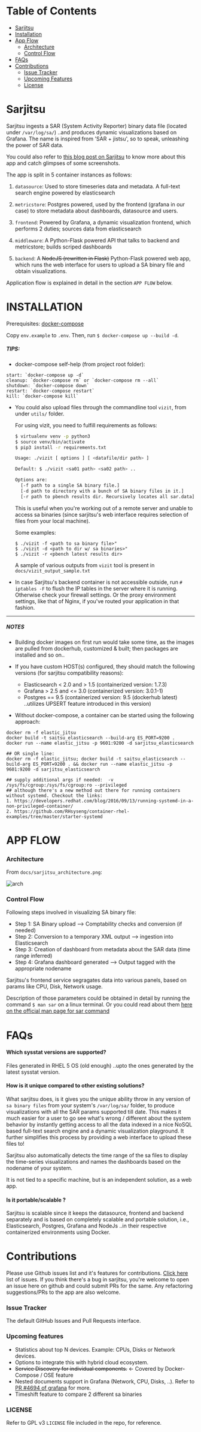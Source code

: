 Table of Contents
=================

- [Sarjitsu](#sarjitsu)
- [Installation](#installation)
- [App Flow](#app-flow)
  - [Architecture](#architecture)
  - [Control Flow](#control-flow)
- [FAQs](#faqs)
- [Contributions](#contributions)
  - [Issue Tracker](#issue-tracker)
  - [Upcoming Features](#upcoming-features)
  - [License](#license)

# Sarjitsu

Sarjitsu ingests a SAR (System Activity Reporter) binary data file (located under `/var/log/sa/`) ..and produces dynamic visualizations based on Grafana. The name is inspired from 'SAR + jistsu', so to speak, unleashing the power of SAR data.

You could also refer to [this blog post on Sarjitsu](http://arcolife.github.io/blog/2016/06/06/sarjitsu-a-project-on-visualizing-your-systems-activity/) to know more about this app and catch glimpses of some screenshots.

The app is split in 5 container instances as follows:

1) `datasource`: Used to store timeseries data and metadata. A full-text search engine powered by elasticsearch

2) `metricstore`: Postgres powered, used by the frontend (grafana in our case) to store metadata about dashboards, datasource and users.

3) `frontend`: Powered by Grafana, a dynamic visualization frontend, which performs 2 duties; sources data from elasticsearch

4) `middleware`: A Python-Flask powered API that talks to backend and metricstore; builds scriped dashboards

5) `backend`: A ~~NodeJS (rewritten in Flask)~~ Python-Flask powered web app, which runs the web interface
              for users to upload a SA binary file and obtain visualizations.


Application flow is explained in detail in the section `APP FLOW` below.

# INSTALLATION

Prerequisites: [docker-compose](https://docs.docker.com/compose/)

Copy `env.example` to `.env`. Then, run `$ docker-compose up --build -d`.

##### TIPS:

- docker-compose self-help (from project root folder):

```
start: `docker-compose up -d`
cleanup: `docker-compose rm` or `docker-compose rm --all`
shutdown: `docker-compose down`
restart: `docker-compose restart`
kill: `docker-compose kill`
```

- You could also upload files through the commandline tool `vizit`, from under `utils/` folder.

  For using vizit, you need to fulfill requirements as follows:

  ```sh
  $ virtualenv venv -p python3
  $ source venv/bin/activate
  $ pip3 install -r requirements.txt

  Usage: ./vizit [ options ] [ <datafile/dir path> ]

  Default: $ ./vizit <sa01 path> <sa02 path> ..

  Options are:
  	[-f path to a single SA binary file.]
  	[-d path to directory with a bunch of SA binary files in it.]
  	[-r path to pbench results dir. Recursively locates all sar.data]
  ```

  This is useful when you're working out of a remote server and unable to access
  sa binaries (since sarjitsu's web interface requires selection of files from your local machine).

  Some examples:
  ```
  $ ./vizit -f <path to sa binary file>"
  $ ./vizit -d <path to dir w/ sa binaries>"
  $ ./vizit -r <pbench latest results dir>
  ```

  A sample of various outputs from `vizit` tool is present in `docs/vizit_output_sample.txt`

- In case Sarjitsu's backend container is not accessible outside, run `# iptables -F`
to flush the IP tables in the server where it is running. Otherwise check your firewall
settings. Or the proxy environment settings, like that of Nginx, if you've
routed your application in that fashion.

----

##### NOTES

- Building docker images on first run would take some time, as the images are pulled from dockerhub, customized & built; then packages are installed and so on..

- If you have custom HOST(s) configured, they should match the following versions (for sarjitsu compatibility reasons):

  - Elasticsearch < 2.0 and > 1.5 (containerized version: 1.7.3)
  - Grafana > 2.5 and <= 3.0 (containerized version: 3.0.1-1)
  - Postgres == 9.5 (containerized version: 9.5 (dockerhub latest) ..utilizes UPSERT feature introduced in this version)

- Without docker-compose, a container can be started using the following approach:

```
docker rm -f elastic_jitsu
docker build -t saitsu_elasticsearch --build-arg ES_PORT=9200 .
docker run --name elastic_jitsu -p 9601:9200 -d sarjitsu_elasticsearch

## OR single line:
docker rm -f elastic_jitsu; docker build -t saitsu_elasticsearch --build-arg ES_PORT=9200 . && docker run --name elastic_jitsu -p 9601:9200 -d sarjitsu_elasticsearch

## supply additional args if needed:  -v /sys/fs/cgroup:/sys/fs/cgroup:ro --privileged
## although there's a new method out there for running containers without systemd. Checkout the links:
1. https://developers.redhat.com/blog/2016/09/13/running-systemd-in-a-non-privileged-container/
2. https://github.com/RHsyseng/container-rhel-examples/tree/master/starter-systemd
```

# APP FLOW

### Architecture

From `docs/sarjitsu_architecture.png`:

![arch](https://raw.githubusercontent.com/arcolife/sarjitsu/master/docs/sarjitsu_architecture.png)

### Control Flow

Following steps involved in visualizing SA binary file:

- Step 1: SA Binary upload --> Comptability checks and conversion (if needed)
- Step 2: Conversion to a temporary XML output --> ingestion into Elasticsearch
- Step 3: Creation of dashboard from metadata about the SAR data (time range inferred)
- Step 4: Grafana dashboard generated --> Output tagged with the appropriate nodename


Sarjitsu's frontend service segragates data into various panels, based on params like CPU, Disk, Network usage.

Description of those parameters could be obtained in detail by running the command `$ man sar` on a linux terminal. Or you could read about them [here on the official man page for sar command](http://linux.die.net/man/1/sar)

# FAQs

#### Which sysstat versions are supported?

Files generated in RHEL 5 OS (old enough) ..upto the ones generated by the latest sysstat version.

#### How is it unique compared to other existing solutions?

  What sarjitsu does, is it gives you the unique ability throw in any version of
  `sa binary files` from your system's `/var/log/sa/` folder, to produce visualizations
  with all the SAR params supported till date. This makes it much easier for a user
  to go see what's wrong / different about the system behavior by instantly getting
  access to all the data indexed in a nice NoSQL based full-text search engine and
  a dynamic visualization playground. It further simplifies this process by providing
  a web interface to upload these files to!

  Sarjitsu also automatically detects the time range of the sa files to display the
  time-series visualizations and names the dashboards based on the nodename of your system.

  It is not tied to a specific machine, but is an independent solution, as a web app.

#### Is it portable/scalable ?

  Sarjitsu is scalable since it keeps the datasource, frontend and backend separately
  and is based on completely scalable and portable solution, i.e., Elasticsearch, Postgres, Grafana and NodeJs ..in their respective containerized environments using Docker.

# Contributions

Please use Github issues list and it's features for contributions. [Click here](https://github.com/distributed-system-analysis/sarjitsu/issues) list of issues. If you think there's a bug in sarjitsu, you're welcome to open an issue here on github and could submit PRs for the same. Any refactoring suggestions/PRs to the app are also welcome.

### Issue Tracker

The default GitHub Issues and Pull Requests interface.

### Upcoming features

- Statistics about top N devices. Example: CPUs, Disks or Network devices.
- Options to integrate this with hybrid cloud ecosystem.
- ~~Service Discovery for individual components.~~ <- Covered by Docker-Compose / OSE feature
- Nested documents support in Grafana (Network, CPU, Disks, ..). Refer to [PR #4694 of grafana](https://github.com/grafana/grafana/pull/4694) for more.
- Timeshift feature to compare 2 different sa binaries

### LICENSE

Refer to GPL v3 `LICENSE` file included in the repo, for reference.
